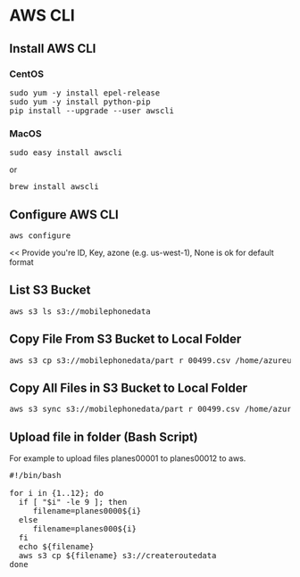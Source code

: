 # AWS CLI


## Install AWS CLI 

### CentOS
<pre>
sudo yum -y install epel-release
sudo yum -y install python-pip
pip install --upgrade --user awscli
</pre>

### MacOS

<pre>
sudo easy_install awscli
</pre>

or

<pre>
brew install awscli
</pre>
 
## Configure AWS CLI
<pre>
aws configure
</pre>
<< Provide you're ID, Key, azone (e.g. us-west-1), None is ok for default format

## List S3 Bucket
<pre>
aws s3 ls s3://mobilephonedata
</pre>

## Copy File From S3 Bucket to Local Folder
<pre>
aws s3 cp s3://mobilephonedata/part_r_00499.csv /home/azureuser/
</pre>

## Copy All Files in S3 Bucket to Local Folder
<pre>
aws s3 sync s3://mobilephonedata/part_r_00499.csv /home/azureuser/mobilephonedata
</pre>

## Upload file in folder (Bash Script)

For example to upload files planes00001 to planes00012 to aws.

<pre>
#!/bin/bash

for i in {1..12}; do
  if [ "$i" -le 9 ]; then
     filename=planes0000${i}
  else
     filename=planes000${i}
  fi
  echo ${filename}
  aws s3 cp ${filename} s3://createroutedata
done
</pre>

